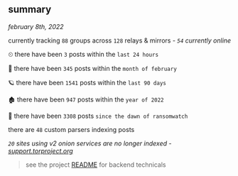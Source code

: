 
## summary
_february 8th, 2022_

currently tracking `88` groups across `128` relays & mirrors - _`54` currently online_

⏲ there have been `3` posts within the `last 24 hours`

🦈 there have been `345` posts within the `month of february`

🪐 there have been `1541` posts within the `last 90 days`

🏚 there have been `947` posts within the `year of 2022`

🦕 there have been `3308` posts `since the dawn of ransomwatch`

there are `48` custom parsers indexing posts

_`20` sites using v2 onion services are no longer indexed - [support.torproject.org](https://support.torproject.org/onionservices/v2-deprecation/)_

> see the project [README](https://github.com/thetanz/ransomwatch#ransomwatch--) for backend technicals
